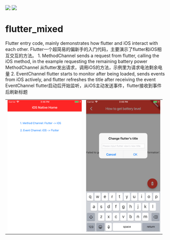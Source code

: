 ![](https://img.shields.io/badge/Support-Flutter-blue.svg)
![](https://img.shields.io/badge/Author-Jue%20Wang-orange.svg)

# flutter_mixed
<table>
<tr>
Flutter entry code, mainly demonstrates how flutter and iOS interact with each other.
  </tr>
<tr>
Flutter一个超简易的偏新手的入门代码，主要演示了flutter和iOS相互交互的方法。
  </tr>
<tr>
  1. MethodChannel sends a request from flutter, calling the iOS method, in the example requesting the remaining battery power
    </tr>
<tr>
  MethodChannel 从flutter发出请求，调用iOS的方法，示例里为请求电池剩余电量
  </tr>
<tr>
  2. EventChannel flutter starts to monitor after being loaded, sends events from iOS actively, and flutter refreshes the title after receiving the event
  </tr>
<tr>
  EventChannel flutter启动后开始监听，从iOS主动发送事件，flutter接收到事件后刷新标题
  </tr>
<tr>
  <td>
  <img width="232.875" height="414"     src="https://github.com/Mishidexfc/flutter_beginner/blob/master/ScreenShots/Simulator%20Screen%20Shot%20-%20iPhone%208%20Plus%20-%202018-10-17%20at%2015.46.36.png"/>
  </td>
<td>
  <img width="232.875" height="414" src="https://github.com/Mishidexfc/flutter_beginner/blob/master/ScreenShots/Simulator%20Screen%20Shot%20-%20iPhone%208%20Plus%20-%202018-10-17%20at%2015.46.49.png"/>
   </td>
</tr>
</table>

